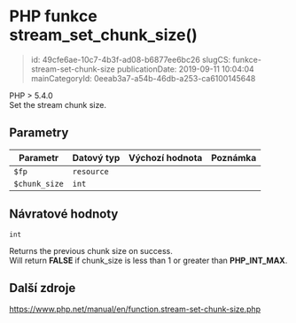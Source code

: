 PHP funkce stream_set_chunk_size()
================================

> id: 49cfe6ae-10c7-4b3f-ad08-b6877ee6bc26
> slugCS: funkce-stream-set-chunk-size
> publicationDate: 2019-09-11 10:04:04
> mainCategoryId: 0eeab3a7-a54b-46db-a253-ca6100145648

PHP > 5.4.0<br/>
Set the stream chunk size.


Parametry
--------------

| Parametr | Datový typ | Výchozí hodnota | Poznámka |
|-----|-----|-----|-----|
| `$fp` | `resource` |  |  |
| `$chunk_size` | `int` |  |  |


Návratové hodnoty
----------------

`int`

Returns the previous chunk size on success.<br>
Will return <b>FALSE</b> if chunk_size is less than 1 or greater than <b>PHP_INT_MAX</b>.

Další zdroje
------------

https://www.php.net/manual/en/function.stream-set-chunk-size.php

